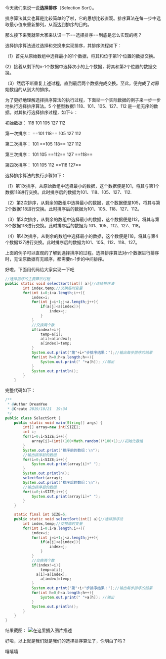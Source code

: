 今天我们来说一说**选择排序**（Selection Sort）。

排序算法其实也算是比较简单的了啦，它的思想比较直观。排序算法在每一步中选取最小值来重新排列，从而达到排序的目的。

那么接下来我就带大家来认识一下==选择排序==到底是怎么实现的呢？

选择排序算法通过选择和交换来实现排序，其排序流程如下：

（1）首先从原始数组中选择最小的1个数据，将其和位于第1个位置的数据交换。
  
   (2）接着从剩下的n-1个数据中选择次小的上个数据，将其和第2个位置的数据交换。
 
 （3）然后不断重复上述过程，直到最后两个数据完成交换。至此，便完成了对原始数组的从到大的排序。

为了更好地理解选择排序算法的执行过程，下面举一个实际数据的例子来一步一步地执行选择排序算法。5 个整型数据1 118、101、105、127、112 是一组无序的数据。对其执行选择排序过程，如下↓：

初始数据：     118  101  105  127  112

第一次排序： ==101  118==  105  127  112

第二次排序： 101  ==105  118==  127  112

第三次排序： 101  105  ==112== 127  ==118==

第四次排序： 101  105  112  ==118  127==

 选择排序算法的执行步骤如下：

（1）第1次排序，从原始数组中选择最小的数据，这个数据便是101，将其与第1个数据118进行交换。此时排序后的数据为101、118、105、127、112. 
 
（2）第2次排序，从剩余的数组中选择最小的数据，这个数据便是105，将其与第2个数据118进行交换。此时排序后的数据为101、105、118、127、112。

（3）第3次排序，从剩余的数组中选择最小的数据，这个数据便是112，将其与第3个数据118进行交换。此时排序后的数据为 101、105、112、127、118。 

  （4）第4次排序，从剩余的数组中选择最小的数据，这个数便是118，将其与第4个数据127进行交换。此时排序后的数据为101、105、112、118、127。

上面的例子可以直观的了解到选择排序的过程。选择排序算法对n个数据进行排序时，无论原数据有无顺序，都需要n-1步的中间排序。

好啦，下面用代码给大家实现一下吧

```java
//选择排序的主要算法过程
public static void selectSort(int[] a){//选择排序法
        int index,temp;//交换临时变量
        for(int i=0;i<a.length;i++){
            index=i;
            for(int j=i+1;j<a.length;j++){
                if(a[j]<a[index]){
                    index=j;
                }
            }
            //交换两个数
            if(index!=i){
                temp=a[i];
                a[i]=a[index];
                a[index]=temp;
            }
            System.out.print("第"+i+"步排序结果：");//输出每步排序的结果
            for(int h=0;h<a.length;h++){
                System.out.print(" "+a[h]); //输出
            }
            System.out.println();
        }
    }
```

完整代码如下：

```java
/**
 * @Author DreamYee
 * @Create 2019/10/21  19:34
 */
public class SelectSort {
    public static void main(String[] args) {
        int[] array=new int[SIZE];
        int i;
        for(i=0;i<SIZE;i++){
            array[i]=(int)(100+Math.random()*100+1);//初始化数组
        }
        System.out.print("排序前的数组：\n");
        //输出排序前的数组
        for(i=0;i<SIZE;i++){
            System.out.print(array[i]+" ");
        }
        System.out.println();
        selectSort(array);
        System.out.print("排序后的数组：\n");
        //输出排序后的数组
        for(i=0;i<SIZE;i++){
            System.out.print(array[i]+" ");
        }
    }

    static final int SIZE=5;
    public static void selectSort(int[] a){//选择排序法
        int index,temp;//交换临时变量
        for(int i=0;i<a.length;i++){
            index=i;
            for(int j=i+1;j<a.length;j++){
                if(a[j]<a[index]){
                    index=j;
                }
            }
            //交换两个数
            if(index!=i){
                temp=a[i];
              a[i]=a[index];
                a[index]=temp;
            }
            System.out.print("第"+i+"步排序结果：");//输出每步排序的结果
            for(int h=0;h<a.length;h++){
                System.out.print(" "+a[h]); //输出
            }
            System.out.println();
        }
    }
}

```

结果截图：
![在这里插入图片描述](https://img-blog.csdnimg.cn/20191021194755122.png?x-oss-process=image/watermark,type_ZmFuZ3poZW5naGVpdGk,shadow_10,text_aHR0cHM6Ly9ibG9nLmNzZG4ubmV0L3dlaXhpbl80NDY5NDMxNw==,size_16,color_FFFFFF,t_70)



好啦，以上就是我们就是我们的选择排序算法了，你明白了吗？

嘻嘻嘻